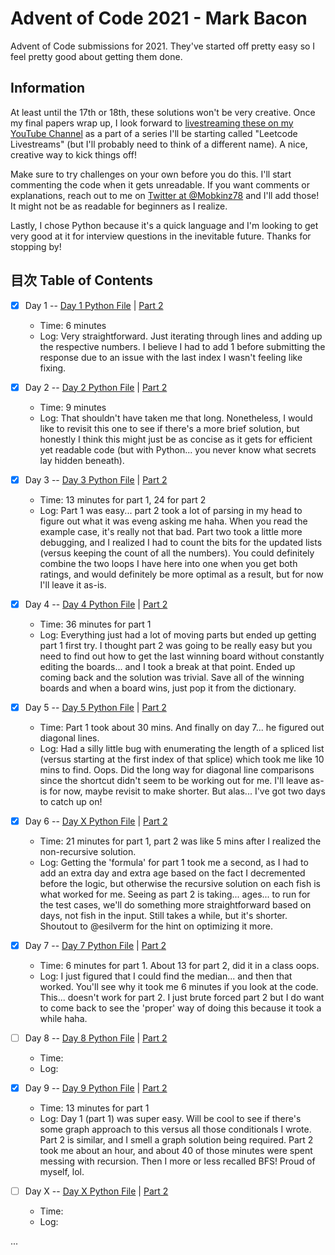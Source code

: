 # Advent of Code 2021 - Mark Bacon

Advent of Code submissions for 2021. They've started off pretty easy so I feel pretty good about getting them done.

## Information

At least until the 17th or 18th, these solutions won't be very creative. Once my final papers wrap up, I look forward to [livestreaming these on my YouTube Channel](https://www.youtube.com/markbacon78) as a part of a series I'll be starting called "Leetcode Livestreams" (but I'll probably need to think of a different name). A nice, creative way to kick things off!

Make sure to try challenges on your own before you do this. I'll start commenting the code when it gets unreadable. If you want comments or explanations, reach out to me on [Twitter at @Mobkinz78](http://www.twitter.com/Mobkinz78) and I'll add those! It might not be as readable for beginners as I realize.

Lastly, I chose Python because it's a quick language and I'm looking to get very good at it for interview questions in the inevitable future. Thanks for stopping by!

## 目次 Table of Contents

- [x] Day 1 -- [Day 1 Python File](Day_1.py) | [Part 2](Day_1-2.py)
  - Time: 6 minutes
  - Log: Very straightforward. Just iterating through lines and adding up the respective numbers. I believe I had to add 1 before submitting the response due to an issue with the last index I wasn't feeling like fixing.

- [x] Day 2 -- [Day 2 Python File](Day_2.py) | [Part 2](Day_2-2.py)
  - Time: 9 minutes
  - Log: That shouldn't have taken me that long. Nonetheless, I would like to revisit this one to see if there's a more brief solution, but honestly I think this might just be as concise as it gets for efficient yet readable code (but with Python... you never know what secrets lay hidden beneath).

- [x] Day 3 -- [Day 3 Python File](Day_3.py) | [Part 2](Day_3-2.py)
  - Time: 13 minutes for part 1, 24 for part 2
  - Log: Part 1 was easy... part 2 took a lot of parsing in my head to figure out what it was eveng asking me haha. When you read the example case, it's really not that bad. Part two took a little more debugging, and I realized I had to count the bits for the updated lists (versus keeping the count of all the numbers). You could definitely combine the two loops I have here into one when you get both ratings, and would definitely be more optimal as a result, but for now I'll leave it as-is.

- [x] Day 4 -- [Day 4 Python File](Day_4.py) | [Part 2](Day_4-2.py)
  - Time: 36 minutes for part 1
  - Log: Everything just had a lot of moving parts but ended up getting part 1 first try. I thought part 2 was going to be really easy but you need to find out how to get the last winning board without constantly editing the boards... and I took a break at that point. Ended up coming back and the solution was trivial. Save all of the winning boards and when a board wins, just pop it from the dictionary.

- [x] Day 5 -- [Day 5 Python File](Day_5.py) | [Part 2](Day_5-2.py)
  - Time: Part 1 took about 30 mins. And finally on day 7... he figured out diagonal lines.
  - Log: Had a silly little bug with enumerating the length of a spliced list (versus starting at the first index of that splice) which took me like 10 mins to find. Oops. Did the long way for diagonal line comparisons since the shortcut didn't seem to be working out for me. I'll leave as-is for now, maybe revisit to make shorter. But alas... I've got two days to catch up on!

- [x] Day 6 -- [Day X Python File](Day_6.py) | [Part 2](Day_6-2.py)
  - Time: 21 minutes for part 1, part 2 was like 5 mins after I realized the non-recursive solution.
  - Log: Getting the 'formula' for part 1 took me a second, as I had to add an extra day and extra age based on the fact I decremented before the logic, but otherwise the recursive solution on each fish is what worked for me. Seeing as part 2 is taking... ages... to run for the test cases, we'll do something more straightforward based on days, not fish in the input. Still takes a while, but it's shorter. Shoutout to @esilverm for the hint on optimizing it more.

- [x] Day 7 -- [Day 7 Python File](Day_7.py) | [Part 2](Day_7-2.py)
  - Time: 6 minutes for part 1. About 13 for part 2, did it in a class oops.
  - Log: I just figured that I could find the median... and then that worked. You'll see why it took me 6 minutes if you look at the code. This... doesn't work for part 2. I just brute forced part 2 but I do want to come back to see the 'proper' way of doing this because it took a while haha.

- [ ] Day 8 -- [Day 8 Python File](Day_8.py) | [Part 2](Day_8-2.py)
  - Time:
  - Log:

- [x] Day 9 -- [Day 9 Python File](Day_9.py) | [Part 2](Day_9-2.py)
  - Time: 13 minutes for part 1
  - Log: Day 1 (part 1) was super easy. Will be cool to see if there's some graph approach to this versus all those conditionals I wrote. Part 2 is similar, and I smell a graph solution being required. Part 2 took me about an hour, and about 40 of those minutes were spent messing with recursion. Then I more or less recalled BFS! Proud of myself, lol.

- [ ] Day X -- [Day X Python File](Day_X.py) | [Part 2](Day_X-2.py)
  - Time:
  - Log:

...
